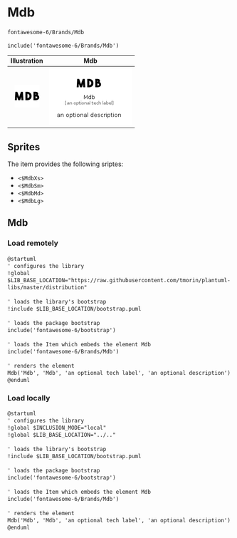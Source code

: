 # Mdb


```text
fontawesome-6/Brands/Mdb
```

```text
include('fontawesome-6/Brands/Mdb')
```



| Illustration | Mdb |
| :---: | :---: |
| ![illustration for Illustration](../../fontawesome-6/Brands/Mdb.png) | ![illustration for Mdb](../../fontawesome-6/Brands/Mdb.Local.png) |



## Sprites
The item provides the following sriptes:

- `<$MdbXs>`
- `<$MdbSm>`
- `<$MdbMd>`
- `<$MdbLg>`





## Mdb

### Load remotely
```plantuml
@startuml
' configures the library
!global $LIB_BASE_LOCATION="https://raw.githubusercontent.com/tmorin/plantuml-libs/master/distribution"

' loads the library's bootstrap
!include $LIB_BASE_LOCATION/bootstrap.puml

' loads the package bootstrap
include('fontawesome-6/bootstrap')

' loads the Item which embeds the element Mdb
include('fontawesome-6/Brands/Mdb')

' renders the element
Mdb('Mdb', 'Mdb', 'an optional tech label', 'an optional description')
@enduml
```

### Load locally
```plantuml
@startuml
' configures the library
!global $INCLUSION_MODE="local"
!global $LIB_BASE_LOCATION="../.."

' loads the library's bootstrap
!include $LIB_BASE_LOCATION/bootstrap.puml

' loads the package bootstrap
include('fontawesome-6/bootstrap')

' loads the Item which embeds the element Mdb
include('fontawesome-6/Brands/Mdb')

' renders the element
Mdb('Mdb', 'Mdb', 'an optional tech label', 'an optional description')
@enduml
```

